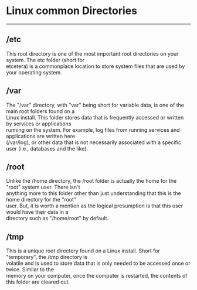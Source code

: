 # Linux common Directories

---

## /etc

This root directory is one of the most important root directories on your system. The etc folder (short for  
etcetera) is a commonplace location to store system files that are used by your operating system.



## /var

The "/var" directory, with "var" being short for variable data,  is one of the main root folders found on a  
Linux install. This folder stores data that is frequently accessed or written by services or applications  
running on the system. For example, log files from running services and applications are written here  
(/var/log), or other data that is not necessarily associated with a specific user (i.e., databases and the like).



## /root

Unlike the /home directory, the /root folder is actually the home for the "root" system user. There isn't  
anything more to this folder other than just understanding that this is the home directory for the "root"  
user. But, it is worth a mention as the logical presumption is that this user would have their data in a  
directory such as "/home/root" by default.



## /tmp

This is a unique root directory found on a Linux install. Short for "temporary", the /tmp directory is  
volatile and is used to store data that is only needed to be accessed once or twice. Similar to the  
memory on your computer, once the computer is restarted, the contents of this folder are cleared out.